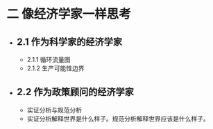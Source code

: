# 二 像经济学家一样思考

- ## 2.1 作为科学家的经济学家
  - 2.1.1 循环流量图
  - 2.1.2 生产可能性边界
- ## 2.2 作为政策顾问的经济学家
  - 实证分析与规范分析
  - 实证分析解释世界是什么样子。规范分析解释世界应该是什么样子。